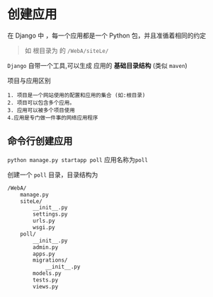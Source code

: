 创建应用
=======

在 Django 中 ，每一个应用都是一个 Python 包，并且准循着相同的约定
> 如 根目录为 的 `/WebA/siteLe/`

`Django` 自带一个工具,可以生成 应用的 **基础目录结构** (类似 `maven`)

项目与应用区别

    1. 项目是一个网站使用的配置和应用的集合 (如:根目录)
    2. 项目可以包含多个应用。
    3. 应用可以被多个项目使用
    4.应用是专门做一件事的网络应用程序

命令行创建应用
------------

`python manage.py startapp poll` 应用名称为`poll`

创建一个 `poll` 目录，目录结构为

```bash
/WebA/
    manage.py
    siteLe/
        __init__.py
        settings.py
        urls.py
        wsgi.py
    poll/
        __init__.py
        admin.py
        apps.py
        migrations/
            __init__.py
        models.py
        tests.py
        views.py
```
